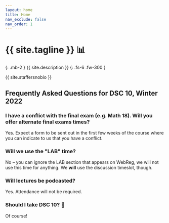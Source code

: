 ```yaml
---
layout: home
title: Home
nav_exclude: false
nav_order: 1
---
```


# {{ site.tagline }} 📊
{: .mb-2 }
{{ site.description }}
{: .fs-6 .fw-300 }

{{ site.staffersnobio }}


## Frequently Asked Questions for DSC 10, Winter 2022

### I have a conflict with the final exam (e.g. Math 18). Will you offer alternate final exams times?

Yes. Expect a form to be sent out in the first few weeks of the course where you can indicate to us that you have a conflict.

### Will we use the "LAB" time?

No – you can ignore the LAB section that appears on WebReg, we will not use this time for anything. We **will** use the discussion timeslot, though.

### Will lectures be podcasted?

Yes. Attendance will not be required.

### Should I take DSC 10? 🤔

Of course!